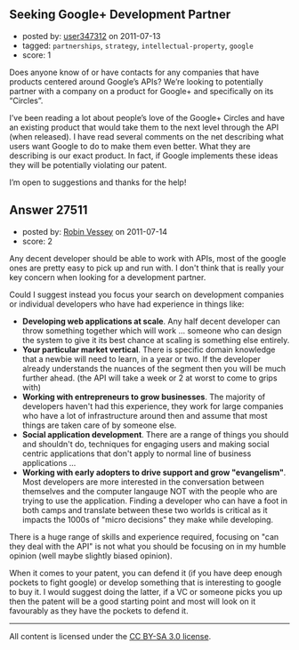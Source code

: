 ## Seeking Google+ Development Partner

- posted by: [user347312](https://stackexchange.com/users/-1/11567-user347312) on 2011-07-13
- tagged: `partnerships`, `strategy`, `intellectual-property`, `google`
- score: 1

Does anyone know of or have contacts for any companies that have products centered around Google’s APIs? We’re looking to potentially partner with a company on a product for Google+ and specifically on its “Circles”. 

I’ve been reading a lot about people’s love of the Google+ Circles and have an existing product that would take them to the next level through the API (when released). I have read several comments on the net describing what users want Google to do to make them even better. What they are describing is our exact product. In fact, if Google implements these ideas they will be potentially violating our patent. 

I’m open to suggestions and thanks for the help!


## Answer 27511

- posted by: [Robin Vessey](https://stackexchange.com/users/-1/984-robin-vessey) on 2011-07-14
- score: 2

Any decent developer should be able to work with APIs, most of the google ones are pretty easy to pick up and run with. I don't think that is really your key concern when looking for a development partner.

Could I suggest instead you focus your search on development companies or individual developers who have had experience in things like:

 - **Developing web applications at scale**. Any half decent developer can throw something together which will work ... someone who can design the system to give it its best chance at scaling is something else entirely. 
 - **Your particular market vertical**. There is specific domain knowledge that a newbie will need to learn, in a year or two. If the developer already understands the nuances of the segment then you will be much further ahead. (the API will take a week or 2 at worst to come to grips with)
 - **Working with entrepreneurs to grow businesses**. The majority of developers haven't had this experience, they work for large companies who have a lot of infrastructure around then and assume that most things are taken care of by someone else.
 - **Social application development**. There are a range of things you should and shouldn't do, techniques for engaging users and making social centric applications that don't apply to normal line of business applications ... 
 - **Working with early adopters to drive support and grow "evangelism"**. Most developers are more interested in the conversation between themselves and the computer langauge NOT with the people who are trying to use the application. Finding a developer who can have a foot in both camps and translate between these two worlds is critical as it impacts the 1000s of "micro decisions" they make while developing.

There is a huge range of skills and experience required, focusing on "can they deal with the API" is not what you should be focusing on in my humble opinion (well maybe slightly biased opinion). 

When it comes to your patent, you can defend it (if you have deep enough pockets to fight google) or develop something that is interesting to google to buy it. I would suggest doing the latter, if a VC or someone picks you up then the patent will be a good starting point and most will look on it favourably as they have the pockets to defend it. 



---

All content is licensed under the [CC BY-SA 3.0 license](https://creativecommons.org/licenses/by-sa/3.0/).
